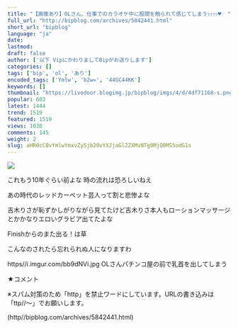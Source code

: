 ```yaml
---
title: "【画像あり】OLさん、仕事でのカラオケ中に股間を触られて感じてしまうｯｯｯｯ♥♡ "
full_url: "http://bipblog.com/archives/5842441.html"
short_url: "bipblog"
language: "ja"
date: 
lastmod: 
draft: false
author: ['以下 VipにかわりましてBipがお送りします']
categories: []
tags: ['bip', 'ol', 'あり']
encoded_tags: ['Ymlw', 'b2w=', '44GC44KK']
keywords: []
thumbnail: "https://livedoor.blogimg.jp/bipblog/imgs/4/d/4df71168-s.png"
popular: 603
latest: 1444
trend: 1519
featured: 1519
views: 1038
comments: 145
weight: 2
slug: aHR0cC8vYmlwYmxvZy5jb20vYXJjaGl2ZXMvNTg0MjQ0MS5odG1s
---
```


![](https://livedoor.blogimg.jp/bipblog/imgs/4/d/4df71168-s.png)

<div><p>これもう10年ぐらい前よな 時の流れは恐ろしいねえ</p><p>あの時代のレッドカーペット芸人って割と悲惨よな</p><p>吉木りさが恥ずかしがりながら見てたけど吉木りさ本人もローションマッサージとかかなりエロいグラビア出てたよな</p><p>Finishからのまた出る！は草</p><p>こんなのされたら忘れられぬ人になりますわ</p><p>https//i.imgur.com/bb9dNVi.jpg OLさんパチンコ屋の前で乳首を出してしまう</p><p class='meiryo'>★コメント</p><p class='center'><p class='kyakuchu center'>※スパム対策のため「http」を禁止ワードにしています。URLの書き込みは「ttp//～」でお願いします。</p></p> </div>

(http//bipblog.com/archives/5842441.html)
